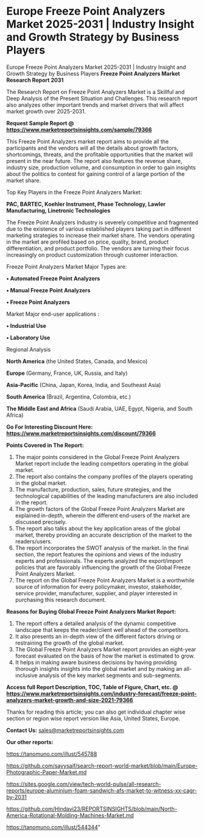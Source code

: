 # Europe Freeze Point Analyzers Market 2025-2031 | Industry Insight and Growth Strategy by Business Players
Europe Freeze Point Analyzers Market 2025-2031 | Industry Insight and Growth Strategy by Business Players
<strong>Freeze Point Analyzers Market Research Report 2031</strong>

The Research Report on Freeze Point Analyzers Market is a Skillful and Deep Analysis of the Present Situation and Challenges. This research report also analyzes other important trends and market drivers that will affect market growth over 2025-2031.

<strong>Request Sample Report @ <a href=https://www.marketreportsinsights.com/sample/79366>https://www.marketreportsinsights.com/sample/79366</a></strong>

This Freeze Point Analyzers market report aims to provide all the participants and the vendors will all the details about growth factors, shortcomings, threats, and the profitable opportunities that the market will present in the near future. The report also features the revenue share, industry size, production volume, and consumption in order to gain insights about the politics to contest for gaining control of a large portion of the market share.

Top Key Players in the Freeze Point Analyzers Market:

<strong>PAC, BARTEC, Koehler Instrument, Phase Technology, Lawler Manufacturing, Linetronic Technologies</strong>

The Freeze Point Analyzers Industry is severely competitive and fragmented due to the existence of various established players taking part in different marketing strategies to increase their market share. The vendors operating in the market are profiled based on price, quality, brand, product differentiation, and product portfolio. The vendors are turning their focus increasingly on product customization through customer interaction.

Freeze Point Analyzers Market Major Types are:

<strong>• Automated Freeze Point Analyzers

• Manual Freeze Point Analyzers

• Freeze Point Analyzers</strong>

Market Major end-user applications :

<strong>• Industrial Use

• Laboratory Use</strong>

Regional Analysis

</u><strong><b>North America</b></strong> (the United States, Canada, and Mexico)

<strong><b>Europe </b></strong>(Germany, France, UK, Russia, and Italy)

<strong><b>Asia-Pacific</b></strong> (China, Japan, Korea, India, and Southeast Asia)

<strong><b>South America</b></strong> (Brazil, Argentina, Colombia, etc.)

<strong><b>The Middle East and Africa</b></strong> (Saudi Arabia, UAE, Egypt, Nigeria, and South Africa)

<strong>Go For Interesting Discount Here: <a href=https://www.marketreportsinsights.com/discount/79366>https://www.marketreportsinsights.com/discount/79366</a></strong>

<strong>Points Covered in The Report:</strong>
<ol>
  <li>The major points considered in the Global Freeze Point Analyzers Market report include the leading competitors operating in the global market.</li>
  <li>The report also contains the company profiles of the players operating in the global market.</li>
  <li>The manufacture, production, sales, future strategies, and the technological capabilities of the leading manufacturers are also included in the report.</li>
  <li>The growth factors of the Global Freeze Point Analyzers Market are explained in-depth, wherein the different end-users of the market are discussed precisely.</li>
  <li>The report also talks about the key application areas of the global market, thereby providing an accurate description of the market to the readers/users.</li>
  <li>The report incorporates the SWOT analysis of the market. In the final section, the report features the opinions and views of the industry experts and professionals. The experts analyzed the export/import policies that are favorably influencing the growth of the Global Freeze Point Analyzers Market.</li>
  <li>The report on the Global Freeze Point Analyzers Market is a worthwhile source of information for every policymaker, investor, stakeholder, service provider, manufacturer, supplier, and player interested in purchasing this research document.</li>
</ol>
<strong>Reasons for Buying Global Freeze Point Analyzers Market Report:</strong>

<ol>
  <li>The report offers a detailed analysis of the dynamic competitive landscape that keeps the reader/client well ahead of the competitors.</li>
  <li>It also presents an in-depth view of the different factors driving or restraining the growth of the global market.</li>
  <li>The Global Freeze Point Analyzers Market report provides an eight-year forecast evaluated on the basis of how the market is estimated to grow.</li>
  <li>It helps in making aware business decisions by having providing thorough insights insights into the global market and by making an all-inclusive analysis of the key market segments and sub-segments.</li>
</ol>
<strong>Access full Report Description, TOC, Table of Figure, Chart, etc. @ <a href=https://www.marketreportsinsights.com/industry-forecast/freeze-point-analyzers-market-growth-and-size-2021-79366>https://www.marketreportsinsights.com/industry-forecast/freeze-point-analyzers-market-growth-and-size-2021-79366</a></strong>


Thanks for reading this article; you can also get individual chapter wise section or region wise report version like Asia, United States, Europe.

<strong>Contact Us:</strong>
sales@marketreportsinsights.com

<strong>Our other reports:</strong>

<a href=https://tanomuno.com/illust/545788>https://tanomuno.com/illust/545788</a>

<a href=https://github.com/sayysaif/search-report-world-market/blob/main/Europe-Photographic-Paper-Market.md>https://github.com/sayysaif/search-report-world-market/blob/main/Europe-Photographic-Paper-Market.md</a>

<a href=https://sites.google.com/view/tech-world-pulse/all-research-reports/europe-aluminium-foam-sandwich-afs-market-to-witness-xx-cagr-by-2031>https://sites.google.com/view/tech-world-pulse/all-research-reports/europe-aluminium-foam-sandwich-afs-market-to-witness-xx-cagr-by-2031</a>

<a href=https://github.com/Hindavi23/REPORTSINSIGHTS/blob/main/North-America-Rotational-Molding-Machines-Market.md>https://github.com/Hindavi23/REPORTSINSIGHTS/blob/main/North-America-Rotational-Molding-Machines-Market.md</a>

<a href=https://tanomuno.com/illust/544344>https://tanomuno.com/illust/544344</a>"
